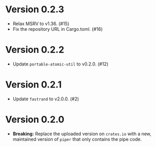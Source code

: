 # Version 0.2.3

- Relax MSRV to v1.36. (#15)
- Fix the repository URL in Cargo.toml. (#16)

# Version 0.2.2

- Update `portable-atomic-util` to v0.2.0. (#12)

# Version 0.2.1

- Update `fastrand` to v2.0.0. (#2)

# Version 0.2.0

- **Breaking:** Replace the uploaded version on `crates.io` with a new, maintained version of `piper` that only contains the pipe code.
